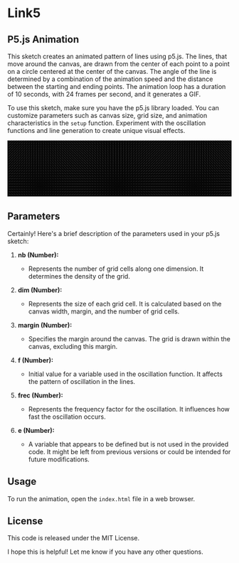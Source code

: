 # Link5

## P5.js Animation

This sketch creates an animated pattern of lines using p5.js. The lines, that move around the canvas, are drawn from the center of each point to a point on a circle centered at the center of the canvas. The angle of the line is determined by a combination of the animation speed and the distance between the starting and ending points. The animation loop has a duration of 10 seconds, with 24 frames per second, and it generates a GIF.

To use this sketch, make sure you have the p5.js library loaded. You can customize parameters such as canvas size, grid size, and animation characteristics in the `setup` function. Experiment with the oscillation functions and line generation to create unique visual effects.


![Animation Preview](https://github.com/pono33/Link5/blob/main/Link5.gif)



## Parameters

Certainly! Here's a brief description of the parameters used in your p5.js sketch:

1. **nb (Number):**
   - Represents the number of grid cells along one dimension. It determines the density of the grid.

2. **dim (Number):**
   - Represents the size of each grid cell. It is calculated based on the canvas width, margin, and the number of grid cells.

3. **margin (Number):**
   - Specifies the margin around the canvas. The grid is drawn within the canvas, excluding this margin.

4. **f (Number):**
   - Initial value for a variable used in the oscillation function. It affects the pattern of oscillation in the lines.

5. **frec (Number):**
   - Represents the frequency factor for the oscillation. It influences how fast the oscillation occurs.

6. **e (Number):**
   - A variable that appears to be defined but is not used in the provided code. It might be left from previous versions or could be intended for future modifications.


## Usage

To run the animation, open the `index.html` file in a web browser.

## License

This code is released under the MIT License.


I hope this is helpful! Let me know if you have any other questions.
